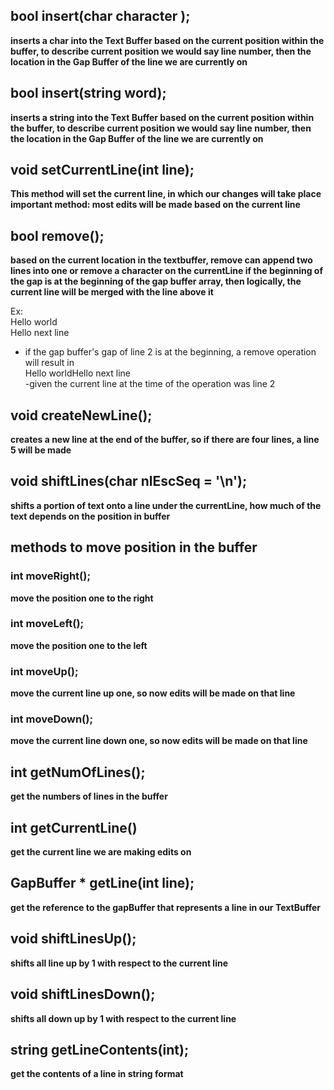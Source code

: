 ## bool insert(char character );
**inserts a char into the Text Buffer based on the current position within the buffer, to describe current position we would say line number, then the location in the Gap Buffer of the line we are currently on**
## bool insert(string word);
**inserts a string into the Text Buffer based on the current position within the buffer, to describe current position we would say line number, then the location in the Gap Buffer of the line we are currently on**
		
## void setCurrentLine(int line);		
**This method will set the current line, in which our changes will take place**   
**important method: most edits will be made based on the current line**	

## bool remove();
**based on the current location in the textbuffer, remove can 
append two lines into one
or remove a character on the currentLine
if the beginning of the gap is at the beginning of the 
gap buffer array, then logically, the current line will be merged with the line above it**

Ex:  
 Hello world  
 Hello next line
 - if the gap buffer's gap of line 2 is at the beginning, a 
 remove operation will result in   
 Hello worldHello next line  
 -given the current line at the time of the operation was line 2	
			
## void createNewLine();
**creates a new line at the end of the buffer, so if there are four lines, a line 5 will be made**

## void shiftLines(char nlEscSeq = '\n');
**shifts a portion of text onto a line under the currentLine, how much of the text depends on the position in buffer**
			
## methods to move position in the buffer
### int moveRight();
**move the position one to the right**
### int moveLeft();
**move the position one to the left**
### int moveUp();
**move the current line up one, so now edits will be made on that line**
### int moveDown();
**move the current line down one, so now edits will be made on that line**
		
## int getNumOfLines();
**get the numbers of lines in the buffer**
## int getCurrentLine()
**get the current line we are making edits on**	
		
## GapBuffer * getLine(int line);
**get the reference to the gapBuffer that represents a line in our TextBuffer**

## void shiftLinesUp();
**shifts all line up by 1 with respect to the current line**
## void shiftLinesDown();
**shifts all down up by 1 with respect to the current line**
## string getLineContents(int);
**get the contents of a line in string format**

